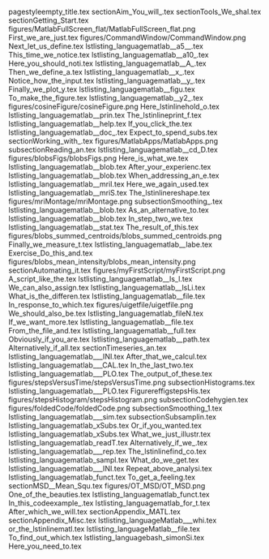 pagestyleempty_title.tex
sectionAim_You_will_.tex
sectionTools_We_shal.tex
sectionGetting_Start.tex
figures/MatlabFullScreen_flat/MatlabFullScreen_flat.png
First_we_are_just.tex
figures/CommandWindow/CommandWindow.png
Next_let_us_define.tex
lstlisting_languagematlab__a5__.tex
This_time_we_notice.tex
lstlisting_languagematlab__a10_.tex
Here_you_should_noti.tex
lstlisting_languagematlab__A_.tex
Then_we_define_a.tex
lstlisting_languagematlab__x_.tex
Notice_how_the_input.tex
lstlisting_languagematlab__y_.tex
Finally_we_plot_y.tex
lstlisting_languagematlab__figu.tex
To_make_the_figure.tex
lstlisting_languagematlab__y2_.tex
figures/cosineFigure/cosineFigure.png
Here_lstinlinehold_o.tex
lstlisting_languagematlab__prin.tex
The_lstinlineprint_f.tex
lstlisting_languagematlab__help.tex
If_you_click_the.tex
lstlisting_languagematlab__doc_.tex
Expect_to_spend_subs.tex
sectionWorking_with_.tex
figures/MatlabApps/MatlabApps.png
subsectionReading_an.tex
lstlisting_languagematlab__cd_D.tex
figures/blobsFigs/blobsFigs.png
Here_is_what_we.tex
lstlisting_languagematlab__blob.tex
After_your_experienc.tex
lstlisting_languagematlab__blob.tex
When_addressing_an_e.tex
lstlisting_languagematlab__mriI.tex
Here_we_again_used.tex
lstlisting_languagematlab__mriS.tex
The_lstinlinereshape.tex
figures/mriMontage/mriMontage.png
subsectionSmoothing_.tex
lstlisting_languagematlab__blob.tex
As_an_alternative_to.tex
lstlisting_languagematlab__blob.tex
In_step_two_we.tex
lstlisting_languagematlab__stat.tex
The_result_of_this.tex
figures/blobs_summed_centroids/blobs_summed_centroids.png
Finally_we_measure_t.tex
lstlisting_languagematlab__labe.tex
Exercise_Do_this_and.tex
figures/blobs_mean_intensity/blobs_mean_intensity.png
sectionAutomating_it.tex
figures/myFirstScript/myFirstScript.png
A_script_like_the.tex
lstlisting_languagematlab__ls_l.tex
We_can_also_assign.tex
lstlisting_languagematlab__lsLi.tex
What_is_the_differen.tex
lstlisting_languagematlab__file.tex
In_response_to_which.tex
figures/uigetfile/uigetfile.png
We_should_also_be.tex
lstlisting_languagematlab_fileN.tex
If_we_want_more.tex
lstlisting_languagematlab__file.tex
From_the_file_and.tex
lstlisting_languagematlab__full.tex
Obviously_if_you_are.tex
lstlisting_languagematlab__path.tex
Alternatively_if_all.tex
sectionTimeseries_an.tex
lstlisting_languagematlab___INI.tex
After_that_we_calcul.tex
lstlisting_languagematlab___CAL.tex
In_the_last_two.tex
lstlisting_languagematlab___PLO.tex
The_output_of_these.tex
figures/stepsVersusTime/stepsVersusTime.png
subsectionHistograms.tex
lstlisting_languagematlab___PLO.tex
FigurereffigstepsHis.tex
figures/stepsHistogram/stepsHistogram.png
subsectionCodehygien.tex
figures/foldedCode/foldedCode.png
subsectionSmoothing_1.tex
lstlisting_languagematlab___sim.tex
subsectionSubsamplin.tex
lstlisting_languagematlab_xSubs.tex
Or_if_you_wanted.tex
lstlisting_languagematlab_xSubs.tex
What_we_just_illustr.tex
lstlisting_languagematlab_readT.tex
Alternatively_if_we_.tex
lstlisting_languagematlab___rep.tex
The_lstinlinefind_co.tex
lstlisting_languagematlab_sampl.tex
What_do_we_get.tex
lstlisting_languagematlab___INI.tex
Repeat_above_analysi.tex
lstlisting_languagematlab_funct.tex
To_get_a_feeling.tex
sectionMSD__Mean_Squ.tex
figures/OT_MSD/OT_MSD.png
One_of_the_beauties.tex
lstlisting_languagematlab_funct.tex
In_this_codeexample_.tex
lstlisting_languagematlab_for_t.tex
After_which_we_will.tex
sectionAppendix_MATL.tex
sectionAppendix_Misc.tex
lstlisting_languageMatlab___whi.tex
or_the_lstinlinematl.tex
lstlisting_languageMatlab__file.tex
To_find_out_which.tex
lstlisting_languagebash_simonSi.tex
Here_you_need_to.tex

